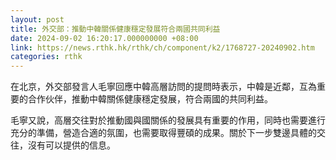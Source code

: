 ```yaml
---
layout: post
title: 外交部：推動中韓關係健康穩定發展符合兩國共同利益
date: 2024-09-02 16:20:17.000000000 +08:00
link: https://news.rthk.hk/rthk/ch/component/k2/1768727-20240902.htm
categories: rthk
---
```


在北京，外交部發言人毛寧回應中韓高層訪問的提問時表示，中韓是近鄰，互為重要的合作伙伴，推動中韓關係健康穩定發展，符合兩國的共同利益。

毛寧又說，高層交往對於推動國與國關係的發展具有重要的作用，同時也需要進行充分的準備，營造合適的氛圍，也需要取得豐碩的成果。關於下一步雙邊具體的交往，沒有可以提供的信息。
